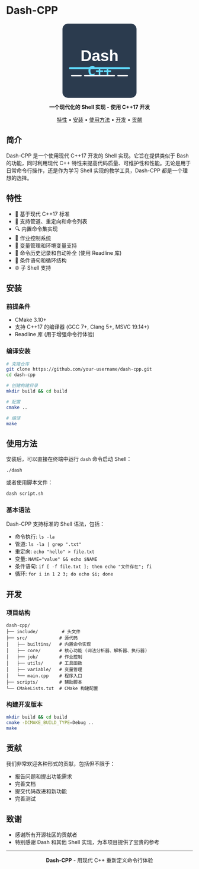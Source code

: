 # Dash-CPP

<div align="center">
  <svg width="200" height="200" xmlns="http://www.w3.org/2000/svg">
    <rect width="200" height="200" fill="#2b3b4e" rx="15" />
    <text x="50%" y="45%" dominant-baseline="middle" text-anchor="middle" fill="#ffffff" font-size="42" font-weight="bold" font-family="Arial, sans-serif">Dash</text>
    <text x="50%" y="65%" dominant-baseline="middle" text-anchor="middle" fill="#61dafb" font-size="36" font-weight="bold" font-family="monospace">C++</text>
    <path d="M20 120 L180 120" stroke="#61dafb" stroke-width="5" stroke-linecap="round" />
    <path d="M25 140 L50 140" stroke="#ffffff" stroke-width="4" stroke-linecap="round" />
    <path d="M60 140 L140 140" stroke="#ffffff" stroke-width="4" stroke-linecap="round" />
    <path d="M150 140 L175 140" stroke="#ffffff" stroke-width="4" stroke-linecap="round" />
  </svg>
  <p>
    <strong>一个现代化的 Shell 实现 - 使用 C++17 开发</strong>
  </p>
  <p>
    <a href="#特性">特性</a> •
    <a href="#安装">安装</a> •
    <a href="#使用方法">使用方法</a> •
    <a href="#开发">开发</a> •
    <a href="#贡献">贡献</a>
  </p>
</div>

## 简介

Dash-CPP 是一个使用现代 C++17 开发的 Shell 实现。它旨在提供类似于 Bash 的功能，同时利用现代 C++ 特性来提高代码质量、可维护性和性能。无论是用于日常命令行操作，还是作为学习 Shell 实现的教学工具，Dash-CPP 都是一个理想的选择。

## 特性

- 🚀 基于现代 C++17 标准
- 🔄 支持管道、重定向和命令列表
- 🔍 内置命令集实现
- 📂 作业控制系统
- 🔄 变量管理和环境变量支持
- 📝 命令历史记录和自动补全 (使用 Readline 库)
- 🔧 条件语句和循环结构
- 🌐 子 Shell 支持

## 安装

### 前提条件

- CMake 3.10+
- 支持 C++17 的编译器 (GCC 7+, Clang 5+, MSVC 19.14+)
- Readline 库 (用于增强命令行体验)

### 编译安装

```bash
# 克隆仓库
git clone https://github.com/your-username/dash-cpp.git
cd dash-cpp

# 创建构建目录
mkdir build && cd build

# 配置
cmake ..

# 编译
make

```

## 使用方法

安装后，可以直接在终端中运行 `dash` 命令启动 Shell：

```bash
./dash
```

或者使用脚本文件：

```bash
dash script.sh
```

### 基本语法

Dash-CPP 支持标准的 Shell 语法，包括：

- 命令执行: `ls -la`
- 管道: `ls -la | grep ".txt"`
- 重定向: `echo "hello" > file.txt`
- 变量: `NAME="value" && echo $NAME`
- 条件语句: `if [ -f file.txt ]; then echo "文件存在"; fi`
- 循环: `for i in 1 2 3; do echo $i; done`

## 开发

### 项目结构

```
dash-cpp/
├── include/         # 头文件
├── src/            # 源代码
│   ├── builtins/   # 内置命令实现
│   ├── core/       # 核心功能 (词法分析器、解析器、执行器)
│   ├── job/        # 作业控制
│   ├── utils/      # 工具函数
│   ├── variable/   # 变量管理
│   └── main.cpp    # 程序入口
├── scripts/        # 辅助脚本
└── CMakeLists.txt  # CMake 构建配置
```

### 构建开发版本

```bash
mkdir build && cd build
cmake -DCMAKE_BUILD_TYPE=Debug ..
make
```

## 贡献

我们非常欢迎各种形式的贡献，包括但不限于：

- 报告问题和提出功能需求
- 完善文档
- 提交代码改进和新功能
- 完善测试


## 致谢

- 感谢所有开源社区的贡献者
- 特别感谢 Dash 和其他 Shell 实现，为本项目提供了宝贵的参考

---

<div align="center">
  <strong>Dash-CPP</strong> - 用现代 C++ 重新定义命令行体验
</div>
